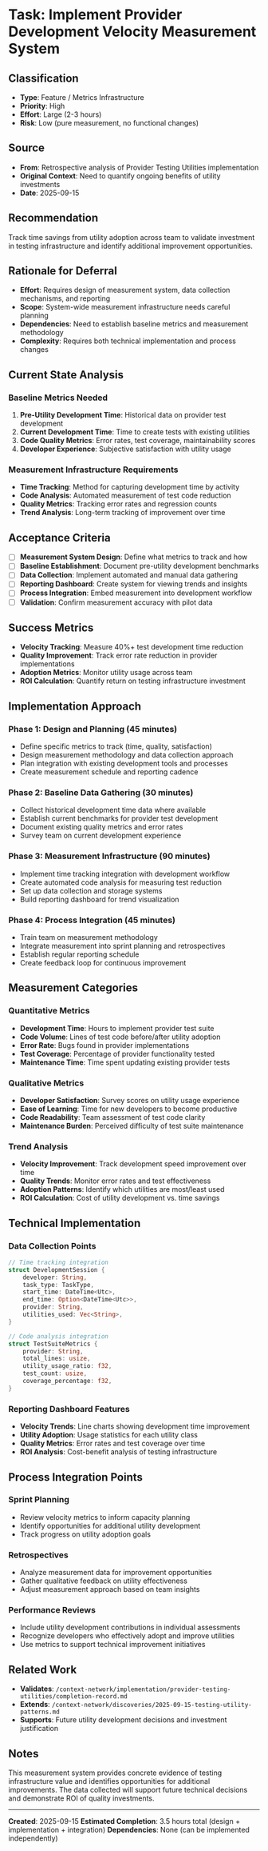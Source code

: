 # Task: Implement Provider Development Velocity Measurement System

## Classification
- **Type**: Feature / Metrics Infrastructure
- **Priority**: High
- **Effort**: Large (2-3 hours)
- **Risk**: Low (pure measurement, no functional changes)

## Source
- **From**: Retrospective analysis of Provider Testing Utilities implementation
- **Original Context**: Need to quantify ongoing benefits of utility investments
- **Date**: 2025-09-15

## Recommendation
Track time savings from utility adoption across team to validate investment in testing infrastructure and identify additional improvement opportunities.

## Rationale for Deferral
- **Effort**: Requires design of measurement system, data collection mechanisms, and reporting
- **Scope**: System-wide measurement infrastructure needs careful planning
- **Dependencies**: Need to establish baseline metrics and measurement methodology
- **Complexity**: Requires both technical implementation and process changes

## Current State Analysis

### Baseline Metrics Needed
1. **Pre-Utility Development Time**: Historical data on provider test development
2. **Current Development Time**: Time to create tests with existing utilities
3. **Code Quality Metrics**: Error rates, test coverage, maintainability scores
4. **Developer Experience**: Subjective satisfaction with utility usage

### Measurement Infrastructure Requirements
- **Time Tracking**: Method for capturing development time by activity
- **Code Analysis**: Automated measurement of test code reduction
- **Quality Metrics**: Tracking error rates and regression counts
- **Trend Analysis**: Long-term tracking of improvement over time

## Acceptance Criteria
- [ ] **Measurement System Design**: Define what metrics to track and how
- [ ] **Baseline Establishment**: Document pre-utility development benchmarks
- [ ] **Data Collection**: Implement automated and manual data gathering
- [ ] **Reporting Dashboard**: Create system for viewing trends and insights
- [ ] **Process Integration**: Embed measurement into development workflow
- [ ] **Validation**: Confirm measurement accuracy with pilot data

## Success Metrics
- **Velocity Tracking**: Measure 40%+ test development time reduction
- **Quality Improvement**: Track error rate reduction in provider implementations
- **Adoption Metrics**: Monitor utility usage across team
- **ROI Calculation**: Quantify return on testing infrastructure investment

## Implementation Approach

### Phase 1: Design and Planning (45 minutes)
- Define specific metrics to track (time, quality, satisfaction)
- Design measurement methodology and data collection approach
- Plan integration with existing development tools and processes
- Create measurement schedule and reporting cadence

### Phase 2: Baseline Data Gathering (30 minutes)
- Collect historical development time data where available
- Establish current benchmarks for provider test development
- Document existing quality metrics and error rates
- Survey team on current development experience

### Phase 3: Measurement Infrastructure (90 minutes)
- Implement time tracking integration with development workflow
- Create automated code analysis for measuring test reduction
- Set up data collection and storage systems
- Build reporting dashboard for trend visualization

### Phase 4: Process Integration (45 minutes)
- Train team on measurement methodology
- Integrate measurement into sprint planning and retrospectives
- Establish regular reporting schedule
- Create feedback loop for continuous improvement

## Measurement Categories

### Quantitative Metrics
- **Development Time**: Hours to implement provider test suite
- **Code Volume**: Lines of test code before/after utility adoption
- **Error Rate**: Bugs found in provider implementations
- **Test Coverage**: Percentage of provider functionality tested
- **Maintenance Time**: Time spent updating existing provider tests

### Qualitative Metrics
- **Developer Satisfaction**: Survey scores on utility usage experience
- **Ease of Learning**: Time for new developers to become productive
- **Code Readability**: Team assessment of test code clarity
- **Maintenance Burden**: Perceived difficulty of test suite maintenance

### Trend Analysis
- **Velocity Improvement**: Track development speed improvement over time
- **Quality Trends**: Monitor error rates and test effectiveness
- **Adoption Patterns**: Identify which utilities are most/least used
- **ROI Calculation**: Cost of utility development vs. time savings

## Technical Implementation

### Data Collection Points
```rust
// Time tracking integration
struct DevelopmentSession {
    developer: String,
    task_type: TaskType,
    start_time: DateTime<Utc>,
    end_time: Option<DateTime<Utc>>,
    provider: String,
    utilities_used: Vec<String>,
}

// Code analysis integration
struct TestSuiteMetrics {
    provider: String,
    total_lines: usize,
    utility_usage_ratio: f32,
    test_count: usize,
    coverage_percentage: f32,
}
```

### Reporting Dashboard Features
- **Velocity Trends**: Line charts showing development time improvement
- **Utility Adoption**: Usage statistics for each utility class
- **Quality Metrics**: Error rates and test coverage over time
- **ROI Analysis**: Cost-benefit analysis of testing infrastructure

## Process Integration Points

### Sprint Planning
- Review velocity metrics to inform capacity planning
- Identify opportunities for additional utility development
- Track progress on utility adoption goals

### Retrospectives
- Analyze measurement data for improvement opportunities
- Gather qualitative feedback on utility effectiveness
- Adjust measurement approach based on team insights

### Performance Reviews
- Include utility development contributions in individual assessments
- Recognize developers who effectively adopt and improve utilities
- Use metrics to support technical improvement initiatives

## Related Work
- **Validates**: `/context-network/implementation/provider-testing-utilities/completion-record.md`
- **Extends**: `/context-network/discoveries/2025-09-15-testing-utility-patterns.md`
- **Supports**: Future utility development decisions and investment justification

## Notes
This measurement system provides concrete evidence of testing infrastructure value and identifies opportunities for additional improvements. The data collected will support future technical decisions and demonstrate ROI of quality investments.

---

**Created**: 2025-09-15
**Estimated Completion**: 3.5 hours total (design + implementation + integration)
**Dependencies**: None (can be implemented independently)